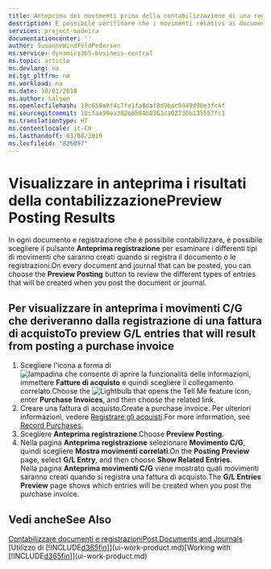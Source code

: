 ```yaml
---
title: Anteprima dei movimenti prima della contabilizzazione di una registrazione o di un documento | Documenti Microsoft
description: È possibile verificare che i movimenti relativi ai documenti e alle registrazioni siano accurati, prima di registrarli in contabilità generale.
services: project-madeira
documentationcenter: ''
author: SusanneWindfeldPedersen
ms.service: dynamics365-business-central
ms.topic: article
ms.devlang: na
ms.tgt_pltfrm: na
ms.workload: na
ms.date: 10/01/2018
ms.author: solsen
ms.openlocfilehash: 18c650a9f4c7fe1fa8daf8d9bac0949d90e3fc4f
ms.sourcegitcommit: 1bcfaa99ea302e6b84b8361ca02730b135557fc1
ms.translationtype: HT
ms.contentlocale: it-CH
ms.lasthandoff: 03/08/2019
ms.locfileid: "826097"
---
```

# <a name="preview-posting-results"></a><span data-ttu-id="07f25-103">Visualizzare in anteprima i risultati della contabilizzazione</span><span class="sxs-lookup"><span data-stu-id="07f25-103">Preview Posting Results</span></span>
<span data-ttu-id="07f25-104">In ogni documento e registrazione che è possibile contabilizzare, è possibile scegliere il pulsante **Anteprima registrazione** per esaminare i differenti tipi di movimenti che saranno creati quando si registra il documento o le registrazioni.</span><span class="sxs-lookup"><span data-stu-id="07f25-104">On every document and journal that can be posted, you can choose the **Preview Posting** button to review the different types of entries that will be created when you post the document or journal.</span></span>

## <a name="to-preview-gl-entries-that-will-result-from-posting-a-purchase-invoice"></a><span data-ttu-id="07f25-105">Per visualizzare in anteprima i movimenti C/G che deriveranno dalla registrazione di una fattura di acquisto</span><span class="sxs-lookup"><span data-stu-id="07f25-105">To preview G/L entries that will result from posting a purchase invoice</span></span>
1. <span data-ttu-id="07f25-106">Scegliere l'icona a forma di ![lampadina che consente di aprire la funzionalità delle informazioni](media/ui-search/search_small.png "Informazioni sull'operazione che si desidera eseguire"), immettere **Fatture di acquisto** e quindi scegliere il collegamento correlato.</span><span class="sxs-lookup"><span data-stu-id="07f25-106">Choose the ![Lightbulb that opens the Tell Me feature](media/ui-search/search_small.png "Tell me what you want to do") icon, enter **Purchase Invoices**, and then choose the related link.</span></span>
2. <span data-ttu-id="07f25-107">Creare una fattura di acquisto.</span><span class="sxs-lookup"><span data-stu-id="07f25-107">Create a purchase invoice.</span></span> <span data-ttu-id="07f25-108">Per ulteriori informazioni, vedere [Registrare gli acquisti](purchasing-how-record-purchases.md).</span><span class="sxs-lookup"><span data-stu-id="07f25-108">For more information, see [Record Purchases](purchasing-how-record-purchases.md).</span></span>
3. <span data-ttu-id="07f25-109">Scegliere **Anteprima registrazione**.</span><span class="sxs-lookup"><span data-stu-id="07f25-109">Choose **Preview Posting**.</span></span>
4. <span data-ttu-id="07f25-110">Nella pagina **Anteprima registrazione** selezionare **Movimento C/G**, quindi scegliere **Mostra movimenti correlati**.</span><span class="sxs-lookup"><span data-stu-id="07f25-110">On the **Posting Preview** page, select **G/L Entry**, and then choose **Show Related Entries**.</span></span>  
   <span data-ttu-id="07f25-111">Nella pagina **Anteprima movimenti C/G** viene mostrato quali movimenti saranno creati quando si registra una fattura di acquisto.</span><span class="sxs-lookup"><span data-stu-id="07f25-111">The **G/L Entries Preview** page shows which entries will be created when you post the purchase invoice.</span></span>

## <a name="see-also"></a><span data-ttu-id="07f25-112">Vedi anche</span><span class="sxs-lookup"><span data-stu-id="07f25-112">See Also</span></span>
[<span data-ttu-id="07f25-113">Contabilizzare documenti e registrazioni</span><span class="sxs-lookup"><span data-stu-id="07f25-113">Post Documents and Journals</span></span>](ui-post-documents-journals.md)  
<span data-ttu-id="07f25-114">[Utilizzo di [!INCLUDE[d365fin](includes/d365fin_md.md)]](ui-work-product.md)</span><span class="sxs-lookup"><span data-stu-id="07f25-114">[Working with [!INCLUDE[d365fin](includes/d365fin_md.md)]](ui-work-product.md)</span></span>

